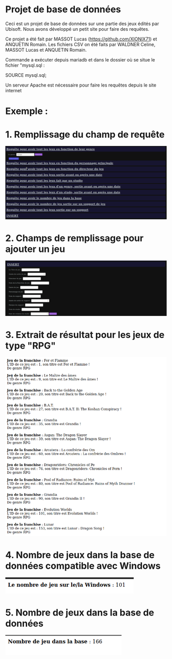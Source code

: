 # Projet de base de données

Ceci est un projet de base de données sur une partie des jeux édités par Ubisoft.
Nous avons développé un petit site pour faire des requêtes.

Ce projet a été fait par MASSOT Lucas (https://github.com/XIONIX71) et ANQUETIN Romain.
Les fichiers CSV on été faits par WALDNER Celine, MASSOT Lucas et ANQUETIN Romain.

Commande a exécuter depuis mariadb et dans le dossier où se situe le fichier "mysql.sql :

SOURCE mysql.sql;


Un serveur Apache est nécessaire pour faire les requêtes depuis le site internet


# Exemple :

# 1. Remplissage du champ de requête
![ScreenShot](/Screenshot/Screenshot_20201105_181117.png?raw=true "Exemple")

# 2. Champs de remplissage pour ajouter un jeu
![ScreenShot](/Screenshot/Screenshot_20201105_181154.png?raw=true "Exemple")

# 3. Extrait de résultat pour les jeux de type "RPG"
![ScreenShot](/Screenshot/Screenshot_20201105_182322.png?raw=true "Exemple de d'utilisation")

# 4. Nombre de jeux dans la base de données compatible avec Windows
![ScreenShot](/Screenshot/Screenshot_20201105_182452.png?raw=true "Exemple de d'utilisation")

# 5. Nombre de jeux dans la base de données
![ScreenShot](/Screenshot/Screenshot_20201105_182511.png?raw=true "Exemple de d'utilisation")
